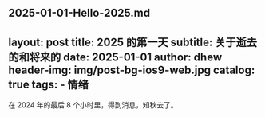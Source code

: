 2025-01-01-Hello-2025.md
---
layout:     post
title:      2025 的第一天
subtitle:   关于逝去的和将来的
date:       2025-01-01
author:     dhew
header-img: img/post-bg-ios9-web.jpg
catalog: true
tags:
	- 情绪
---

在 2024 年的最后 8 个小时里，得到消息，知秋去了。
